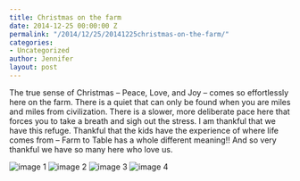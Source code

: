 ```yaml
---
title: Christmas on the farm
date: 2014-12-25 00:00:00 Z
permalink: "/2014/12/25/20141225christmas-on-the-farm/"
categories:
- Uncategorized
author: Jennifer
layout: post
---
```


The true sense of Christmas &#8211; Peace, Love, and Joy &#8211; comes so effortlessly here on the farm. There is a quiet that can only be found when you are miles and miles from civilization. There is a slower, more deliberate pace here that forces you to take a breath and sigh out the stress. I am thankful that we have this refuge. Thankful that the kids have the experience of where life comes from &#8211; Farm to Table has a whole different meaning!! And so very thankful we have so many here who love us.

![image 1](/assets/images/2014-12-25-20141225christmas-on-the-farm/iphone-20141225154606-0.jpg)
![image 2](/assets/images/2014-12-25-20141225christmas-on-the-farm/iphone-20141225154606-1-1.jpg)
![image 3](/assets/images/2014-12-25-20141225christmas-on-the-farm/iphone-20141225154606-1.jpg)
![image 4](/assets/images/2014-12-25-20141225christmas-on-the-farm/iphone-20141225154606-2.jpg)
